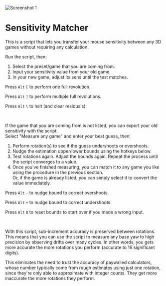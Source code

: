 ![Screenshot 1](https://i.redd.it/zt2a1a1yzyf11.png)

# Sensitivity Matcher

This is a script that lets you transfer your mouse sensitivity between any 3D games without requiring any calculation.

Run the script, then:

1) Select the preset/game that you are coming from.
2) Input your sensitivity value from your old game.
3) In your new game, adjust its sens until the test matches.

Press `Alt` `[` to perform one full revolution.

Press `Alt` `]` to perform multiple full revolutions.

Press `Alt` `\` to halt (and clear residuals).

&nbsp;

If the game that you are coming from is not listed, you can export your old sensitivity with the script.\
Select "Measure any game" and enter your best guess, then:

1) Perform rotation(s) to see if the guess undershoots or overshoots.
2) Nudge the estimation upper/lower bounds using the hotkeys below.
3) Test rotations again. Adjust the bounds again. Repeat the process until the script converges to a value.
4) Once you've finished measuring, you can match it to any game you like using the procedure in the previous section.\
Or, if the game is already listed, you can simply select it to convert the value immediately.

Press `Alt` `-` to nudge bound to correct overshoots.

Press `Alt` `+` to nudge bound to correct undershoots.

Press `Alt` `0` to reset bounds to start over if you made a wrong input.

&nbsp;

With this script, sub-increment accuracy is preserved between rotations. This means that you can use the script to measure any base yaw to high precision by observing drifts over many cycles. In other words, you gets more accurate the more rotations you perform (accurate to 16 significant digits).

This eliminates the need to trust the accuracy of paywalled calculators, whose number typically come from rough estimates using just one rotation, since they're only able to approximate with integer counts. They get more inaccurate the more rotations they perform.
